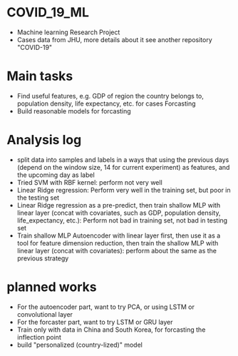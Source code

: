 # COVID_19_ML 
- Machine learning Research Project 
- Cases data from JHU, more details about it see another repository "COVID-19" 

# Main tasks 
- Find useful features, e.g. GDP of region the country belongs to, population density, life expectancy, etc. for cases Forcasting 
- Build reasonable models for forcasting 

# Analysis log 
- split data into samples and labels in a ways that using the previous days (depend on the window size, 14 for current experiment) as features, and the upcoming day as label 
- Tried SVM with RBF kernel: perform not very well 
- Linear Ridge regression: Perform very well in the training set, but poor in the testing set 
- Linear Ridge regression as a pre-predict, then train shallow MLP with linear layer (concat with covariates, such as GDP, population density, life_expectancy, etc.): Perform not bad in training set, not bad in testing set
- Train shallow MLP Autoencoder with linear layer first, then use it as a tool for feature dimension reduction, then train the shallow MLP with linear layer (concat with covariates): perform about the same as the previous strategy

# planned works  
- For the autoencoder part, want to try PCA, or using LSTM or convolutional layer 
- For the forcaster part, want to try LSTM or GRU layer 
- Train only with data in China and South Korea, for forcasting the inflection point 
- build "personalized (country-lized)" model 
